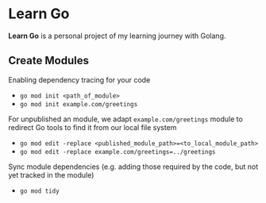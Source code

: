 # Learn Go

__Learn Go__ is a personal project of my learning journey with Golang.


## Create Modules

Enabling dependency tracing for your code

- `go mod init <path_of_module>`
- `go mod init example.com/greetings`

For unpublished an module, we adapt `example.com/greetings` module to redirect Go tools to find it from our local file system
- `go mod edit -replace <published_module_path>=<to_local_module_path>`
- `go mod edit -replace example.com/greetings=../greetings`

Sync module dependencies (e.g. adding those required by the code, but not yet tracked in the module)

- `go mod tidy`